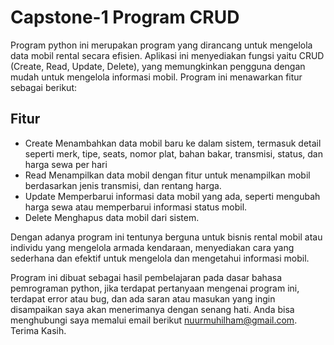# Capstone-1 Program CRUD 
Program python ini merupakan program yang dirancang untuk mengelola data mobil rental secara efisien. Aplikasi ini menyediakan fungsi yaitu CRUD (Create, Read, Update, Delete), yang memungkinkan pengguna dengan mudah untuk mengelola informasi mobil. Program ini menawarkan fitur sebagai berikut:

## Fitur  
* Create Menambahkan data mobil baru ke dalam sistem, termasuk detail seperti merk, tipe, seats, nomor plat,  bahan bakar, transmisi, status, dan harga sewa per hari    
* Read Menampilkan data mobil dengan fitur untuk menampilkan mobil berdasarkan jenis transmisi, dan rentang harga.  
* Update Memperbarui informasi data mobil yang ada, seperti mengubah harga sewa atau memperbarui informasi status mobil.     
* Delete Menghapus data mobil dari sistem.  

Dengan adanya program ini tentunya berguna untuk bisnis rental mobil atau individu yang mengelola armada kendaraan, menyediakan cara yang sederhana dan efektif untuk mengelola dan mengetahui informasi mobil.

Program ini dibuat sebagai hasil pembelajaran pada dasar bahasa pemrograman python, jika terdapat pertanyaan mengenai program ini, terdapat error atau bug, dan ada saran atau masukan yang ingin disampaikan saya akan menerimanya dengan senang hati. Anda bisa menghubungi saya memalui email berikut nuurmuhilham@gmail.com. 
Terima Kasih.
